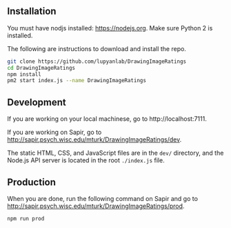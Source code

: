 ## Installation

You must have nodjs installed: https://nodejs.org. Make sure Python 2 is installed.

The following are instructions to download and install the repo.

```sh
git clone https://github.com/lupyanlab/DrawingImageRatings
cd DrawingImageRatings
npm install
pm2 start index.js --name DrawingImageRatings
```

## Development

If you are working on your local machinese, go to http://localhost:7111.

If you are working on Sapir, go to http://sapir.psych.wisc.edu/mturk/DrawingImageRatings/dev.

The static HTML, CSS, and JavaScript files are in the `dev/` directory, and the Node.js API server is located in the root `./index.js` file.

## Production

When you are done, run the following command on Sapir and go to http://sapir.psych.wisc.edu/mturk/DrawingImageRatings/prod.

```sh
npm run prod
```
